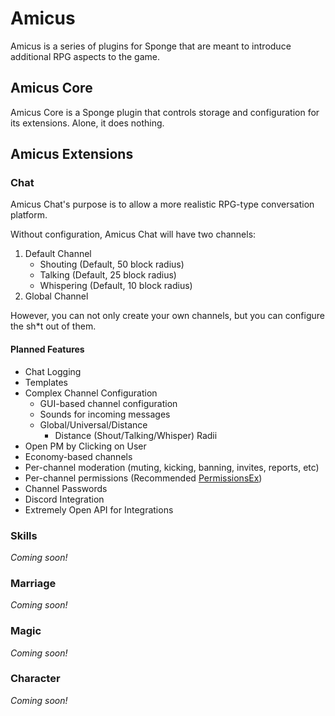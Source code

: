 Amicus
======

Amicus is a series of plugins for Sponge that are meant to introduce additional RPG aspects to the game.

## Amicus Core
Amicus Core is a Sponge plugin that controls storage and configuration for its extensions. Alone, it does nothing.

## Amicus Extensions
### Chat
Amicus Chat's purpose is to allow a more realistic RPG-type conversation platform.

Without configuration, Amicus Chat will have two channels:

 1. Default Channel
    * Shouting (Default, 50 block radius)
    * Talking (Default, 25 block radius)
    * Whispering (Default, 10 block radius)
 2. Global Channel

However, you can not only create your own channels, but you can configure the sh*t out of them.

#### Planned Features

 * Chat Logging
 * Templates
 * Complex Channel Configuration
    * GUI-based channel configuration
    * Sounds for incoming messages
    * Global/Universal/Distance
      * Distance (Shout/Talking/Whisper) Radii
 * Open PM by Clicking on User
 * Economy-based channels
 * Per-channel moderation (muting, kicking, banning, invites, reports, etc)
 * Per-channel permissions (Recommended [PermissionsEx](https://forums.spongepowered.org/t/6198))
 * Channel Passwords
 * Discord Integration
 * Extremely Open API for Integrations

### Skills

_Coming soon!_

### Marriage

_Coming soon!_

### Magic

_Coming soon!_

### Character

_Coming soon!_